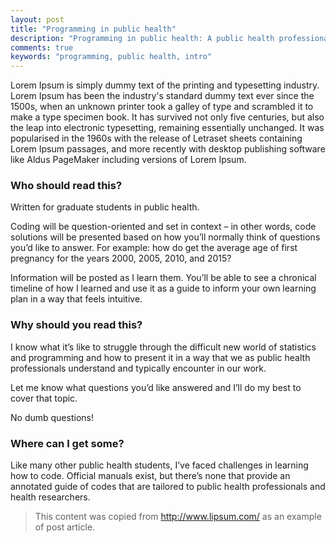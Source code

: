 ```yaml
---
layout: post
title: "Programming in public health"
description: "Programming in public health: A public health professional’s guide."
comments: true
keywords: "programming, public health, intro"
---
```


Lorem Ipsum is simply dummy text of the printing and typesetting industry. Lorem Ipsum has been the industry's standard dummy text ever since the 1500s, when an unknown printer took a galley of type and scrambled it to make a type specimen book. It has survived not only five centuries, but also the leap into electronic typesetting, remaining essentially unchanged. It was popularised in the 1960s with the release of Letraset sheets containing Lorem Ipsum passages, and more recently with desktop publishing software like Aldus PageMaker including versions of Lorem Ipsum.

### Who should read this?

Written for graduate students in public health. 

Coding will be question-oriented and set in context – in other words, code solutions will be presented based on how you’ll normally think of questions you’d like to answer. For example: how do get the average age of first pregnancy for the years 2000, 2005, 2010, and 2015? 

Information will be posted as I learn them. You’ll be able to see a chronical timeline of how I learned and use it as a guide to inform your own learning plan in a way that feels intuitive. 

### Why should you read this?

I know what it’s like to struggle through the difficult new world of statistics and programming and how to present it in a way that we as public health professionals understand and typically encounter in our work.

Let me know what questions you’d like answered and I’ll do my best to cover that topic. 

No dumb questions!

### Where can I get some?

Like many other public health students, I’ve faced challenges in learning how to code. Official manuals exist, but there’s none that provide an annotated guide of codes that are tailored to public health professionals and health researchers.

> This content was copied from http://www.lipsum.com/ as an example of post article.
